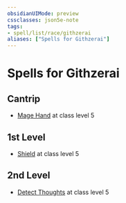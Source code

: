```yaml
---
obsidianUIMode: preview
cssclasses: json5e-note
tags:
- spell/list/race/githzerai
aliases: ["Spells for Githzerai"]
---
```

# Spells for Githzerai

## Cantrip

- [Mage Hand](mage-hand "PHB") at class level 5

## 1st Level

- [Shield](shield "PHB") at class level 5

## 2nd Level

- [Detect Thoughts](detect-thoughts "PHB") at class level 5